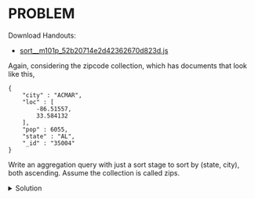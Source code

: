 # PROBLEM

Download Handouts:

- [sort__m101p_52b20714e2d42362670d823d.js](https://university.mongodb.com/static/MongoDB_2018_M101J_August/handouts/sort__m101p_52b20714e2d42362670d823d.js)

Again, considering the zipcode collection, which has documents that look like this,

```
{
    "city" : "ACMAR",
    "loc" : [
        -86.51557,
        33.584132
    ],
    "pop" : 6055,
    "state" : "AL",
    "_id" : "35004"
}
```

Write an aggregation query with just a sort stage to sort by (state, city), both ascending. Assume the collection is called zips.

<details>
	<summary>Solution</summary>
	<br>
		db.zips.aggregate([<br>
			{ $sort : {<br>
				state : 1,<br>
				city : 1<br>
			} }<br>
		])<br>
</details>